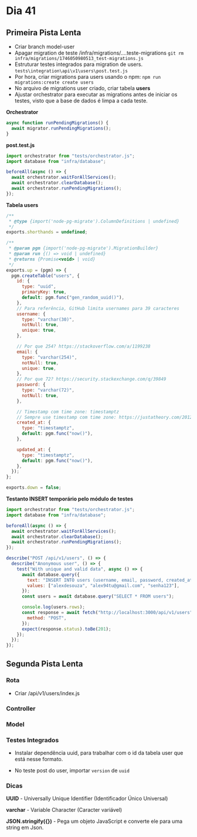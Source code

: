 # Dia 41

## Primeira Pista Lenta

- Criar branch model-user
- Apagar migration de teste /infra/migrations/....teste-migrations
  `git rm infra/migrations/1746050980513_test-migrations.js`
- Estruturar testes integrados para migration de users. `tests\integration\api\v1\users\post.test.js`
- Por hora, criar migrations para users usando o npm: `npm run migrations:create create users`
- No arquivo de migrations user criado, criar tabela **users**
- Ajustar orchestrator para executar as migrations antes de iniciar os testes, visto que a base de dados é limpa a cada teste.

**Orchestrator**  

```javascript
async function runPendingMigrations() {
  await migrator.runPendingMigrations();
}
```

**post.test.js**

```javascript
import orchestrator from "tests/orchestrator.js";
import database from "infra/database";

beforeAll(async () => {
  await orchestrator.waitForAllServices();
  await orchestrator.clearDatabase();
  await orchestrator.runPendingMigrations();
});
```

**Tabela users**   

```javascript
/**
 * @type {import('node-pg-migrate').ColumnDefinitions | undefined}
 */
exports.shorthands = undefined;

/**
 * @param pgm {import('node-pg-migrate').MigrationBuilder}
 * @param run {() => void | undefined}
 * @returns {Promise<void> | void}
 */
exports.up = (pgm) => {
  pgm.createTable("users", {
    id: {
      type: "uuid",
      primaryKey: true,
      default: pgm.func("gen_random_uuid()"),
    },
    // Para referência, GitHub limita usernames para 39 caracteres
    username: {
      type: "varchar(30)",
      notNull: true,
      unique: true,
    },

    // Por que 254? https://stackoverflow.com/a/1199238
    email: {
      type: "varchar(254)",
      notNull: true,
      unique: true,
    },
    // Por que 72? https://security.stackexchange.com/q/39849
    password: {
      type: "varchar(72)",
      notNull: true,
    },

    // Timestamp com time zone: timestamptz
    // Sempre use timestamp com time zone: https://justatheory.com/2012/04/postgres-use-timestamptz/
    created_at: {
      type: "timestamptz",
      default: pgm.func("now()"),
    },

    updated_at: {
      type: "timestamptz",
      default: pgm.func("now()"),
    },
  });
};

exports.down = false;

```

**Testanto INSERT temporário pelo módulo de testes**  

```javascript
import orchestrator from "tests/orchestrator.js";
import database from "infra/database";

beforeAll(async () => {
  await orchestrator.waitForAllServices();
  await orchestrator.clearDatabase();
  await orchestrator.runPendingMigrations();
});

describe("POST /api/v1/users", () => {
  describe("Anonymous user", () => {
    test("With unique and valid data", async () => {
      await database.query({
        text: "INSERT INTO users (username, email, password, created_at, updated_at) VALUES ($1, $2, $3, $4, $5)",
        values: ["alexdesouza", "alex94tu@gmail.com", "senha123"],
      });
      const users = await database.query("SELECT * FROM users");

      console.log(users.rows);
      const response = await fetch("http://localhost:3000/api/v1/users", {
        method: "POST",
      });
      expect(response.status).toBe(201);
    });
  });
});

```

## Segunda Pista Lenta

### Rota

- Criar /api/v1/users/index.js

### Controller

### Model

### Testes Integrados

- Instalar dependência uuid, para trabalhar com o id da tabela user que está nesse formato.

- No teste post do user, importar `version` de `uuid`

### Dicas

**UUID** - Universally Unique Identifier (Identificador Único Universal)

**varchar** - Variable Character (Caracter variável)

**JSON.stringify({})** - Pega um objeto JavaScript e converte ele para uma string em Json.